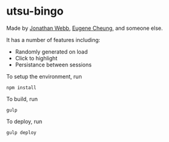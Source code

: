 # utsu-bingo

Made by [Jonathan Webb](https://github.com/jwebbed), [Eugene Cheung](https://github.com/arkon), and someone else.

It has a number of features including:
* Randomly generated on load
* Click to highlight
* Persistance between sessions

To setup the environment, run
```shell
npm install
```

To build, run
```shell
gulp
```

To deploy, run
```shell
gulp deploy
```
